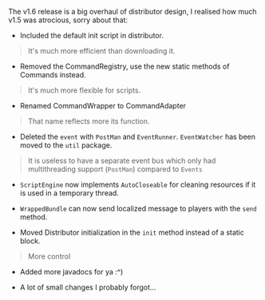 The v1.6 release is a big overhaul of distributor design, I realised how much v1.5 was atrocious, sorry about that:

- Included the default init script in distributor.
> It's much more efficient than downloading it.

- Removed the CommandRegistry, use the new static methods of Commands instead.
> It's much more flexible for scripts.

- Renamed CommandWrapper to CommandAdapter
> That name reflects more its function.

- Deleted the `event` with `PostMan` and `EventRunner`. `EventWatcher` has been moved to the `util` package.
> It is useless to have a separate event bus which only had multithreading support (`PostMan`) compared to `Events`

- `ScriptEngine` now implements `AutoCloseable` for cleaning resources if it is used in a temporary thread.

- `WrappedBundle` can now send localized message to players with the `send` method.

- Moved Distributor initialization in the `init` method instead of a static block.
> More control

- Added more javadocs for ya :^)

- A lot of small changes I probably forgot...
